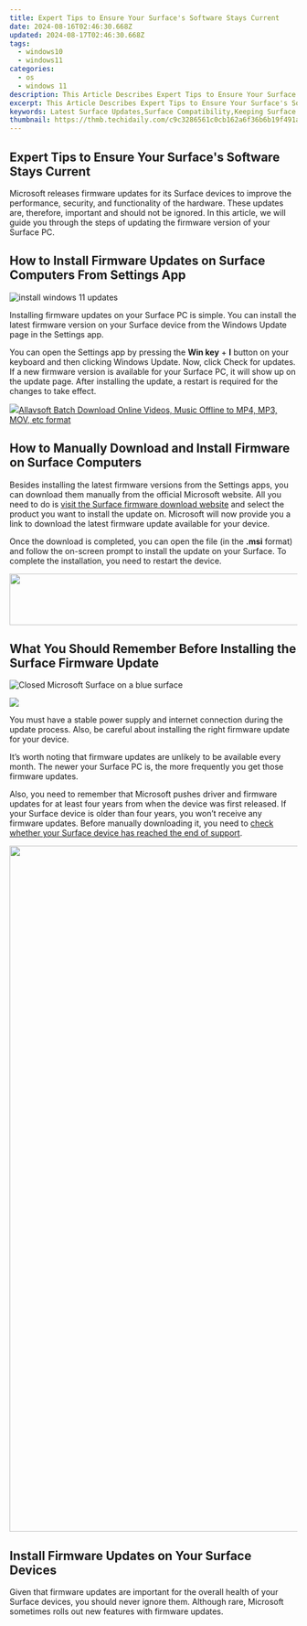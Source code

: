```yaml
---
title: Expert Tips to Ensure Your Surface's Software Stays Current
date: 2024-08-16T02:46:30.668Z
updated: 2024-08-17T02:46:30.668Z
tags:
  - windows10
  - windows11
categories:
  - os
  - windows 11
description: This Article Describes Expert Tips to Ensure Your Surface's Software Stays Current
excerpt: This Article Describes Expert Tips to Ensure Your Surface's Software Stays Current
keywords: Latest Surface Updates,Surface Compatibility,Keeping Surface Fresh,Software Update Tips,Surface Security Fixes,Surface OS Improvements,Tech Expert Advice
thumbnail: https://thmb.techidaily.com/c9c3286561c0cb162a6f36b6b19f491a65ddd3daf244f3f3d4ecee0cf92b0349.jpg
---
```


## Expert Tips to Ensure Your Surface's Software Stays Current

 Microsoft releases firmware updates for its Surface devices to improve the performance, security, and functionality of the hardware. These updates are, therefore, important and should not be ignored. In this article, we will guide you through the steps of updating the firmware version of your Surface PC.

## How to Install Firmware Updates on Surface Computers From Settings App

![install windows 11 updates](https://static1.makeuseofimages.com/wordpress/wp-content/uploads/2022/11/install-windows-11-updates.jpg)

 Installing firmware updates on your Surface PC is simple. You can install the latest firmware version on your Surface device from the Windows Update page in the Settings app.

 You can open the Settings app by pressing the **Win key** \+ **I** button on your keyboard and then clicking Windows Update. Now, click Check for updates. If a new firmware version is available for your Surface PC, it will show up on the update page. After installing the update, a restart is required for the changes to take effect.

<!-- affiliate ads begin -->
<a href="https://secure.2checkout.com/order/checkout.php?PRODS=4631056&QTY=1&AFFILIATE=108875&CART=1"><img src="https://secure.avangate.com/images/merchant/997e65474a248252883b485717f7d098/products/buy-windows.png" border="0">Allavsoft Batch Download Online Videos, Music Offline to MP4, MP3, MOV, etc format </a>
<!-- affiliate ads end -->
## How to Manually Download and Install Firmware on Surface Computers

 Besides installing the latest firmware versions from the Settings apps, you can download them manually from the official Microsoft website. All you need to do is [visit the Surface firmware download website](https://support.microsoft.com/en-us/surface/download-drivers-and-firmware-for-surface-09bb2e09-2a4b-cb69-0951-078a7739e120#bkmk%5Fupdate-manually) and select the product you want to install the update on. Microsoft will now provide you a link to download the latest firmware update available for your device.

 Once the download is completed, you can open the file (in the **.msi** format) and follow the on-screen prompt to install the update on your Surface. To complete the installation, you need to restart the device.

<!-- affiliate ads begin -->
<a href="https://newchic.sjv.io/c/5597632/1659704/14420" target="_top" id="1659704"><img src="//a.impactradius-go.com/display-ad/14420-1659704" border="0" alt="" width="728" height="90"/></a><img height="0" width="0" src="https://imp.pxf.io/i/5597632/1659704/14420" style="position:absolute;visibility:hidden;" border="0" />
<!-- affiliate ads end -->
## What You Should Remember Before Installing the Surface Firmware Update

![Closed Microsoft Surface on a blue surface](https://static1.makeuseofimages.com/wordpress/wp-content/uploads/2023/04/closed-microsoft-surface-on-a-blue-surface.jpg)
<!-- affiliate ads begin -->
<a href="https://secure.2checkout.com/order/checkout.php?PRODS=4620780&QTY=1&AFFILIATE=108875&CART=1"><img src="https://secure.avangate.com/images/merchant/07dd4d5a72f5740ef0f035f201951476/728__90banner.jpg" border="0"></a>
<!-- affiliate ads end -->

 You must have a stable power supply and internet connection during the update process. Also, be careful about installing the right firmware update for your device.

 It’s worth noting that firmware updates are unlikely to be available every month. The newer your Surface PC is, the more frequently you get those firmware updates.

 Also, you need to remember that Microsoft pushes driver and firmware updates for at least four years from when the device was first released. If your Surface device is older than four years, you won’t receive any firmware updates. Before manually downloading it, you need to [check whether your Surface device has reached the end of support](https://www.makeuseof.com/surface-end-of-support/).

<!-- affiliate ads begin -->
<a href="https://engwe.pxf.io/c/5597632/2093504/25579" target="_top" id="2093504"><img src="//a.impactradius-go.com/display-ad/25579-2093504" border="0" alt="" width="1200" height="1200"/></a><img height="0" width="0" src="https://imp.pxf.io/i/5597632/2093504/25579" style="position:absolute;visibility:hidden;" border="0" />
<!-- affiliate ads end -->
## Install Firmware Updates on Your Surface Devices

 Given that firmware updates are important for the overall health of your Surface devices, you should never ignore them. Although rare, Microsoft sometimes rolls out new features with firmware updates.



<ins class="adsbygoogle"
      style="display:block"
      data-ad-client="ca-pub-7571918770474297"
      data-ad-slot="8358498916"
      data-ad-format="auto"
      data-full-width-responsive="true"></ins>